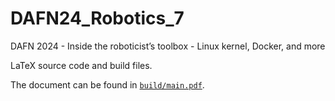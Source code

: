 # DAFN24_Robotics_7

DAFN 2024 - Inside the roboticist’s toolbox - Linux kernel, Docker, and more

LaTeX source code and build files.

The document can be found in [`build/main.pdf`](build/main.pdf).
